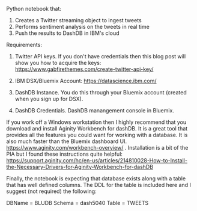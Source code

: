 Python notebook that:
1. Creates a Twitter streaming object to ingest tweets
2. Performs sentiment analysis on the tweets in real time
3. Push the results to DashDB in IBM's cloud

Requirements:

1. Twitter API keys. If you don't have credentials then this blog post will show you how to acquire the keys: https://www.gabfirethemes.com/create-twitter-api-key/

2. IBM DSX/Bluemix Account: https://datascience.ibm.com/

3. DashDB Instance.  You do this through your Bluemix account (created when you sign up for DSX).

4. DashDB Credentials. DashDB manangement console in Bluemix.

If you work off a Windows workstation then I highly recommend that you download and install Aginity Workbench for dashDB.  It is a great tool that provides all the features you could want for working with a database.  It is also much faster than the Bluemix dashboard UI.  https://www.aginity.com/workbench-overview/ .  Installation is a bit of the PIA but I found these instructions quite helpful:  https://support.aginity.com/hc/en-us/articles/214810028-How-to-Install-the-Necessary-Drivers-for-Aginity-Workbench-for-dashDB

Finally, the notebook is expecting that database exists along with a table that has well defined columns.  The DDL for the table is included here and I suggest (not required) the following:

DBName = BLUDB
Schema = dash5040
Table = TWEETS

